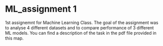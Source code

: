 # ML_assignment 1

1st assignemnt for Machine Learning Class. The goal of the assignment was to analyse 4 different datasets and to compare performance of 3 different ML models. You can find a description of the task in the pdf file provided in this map. 
